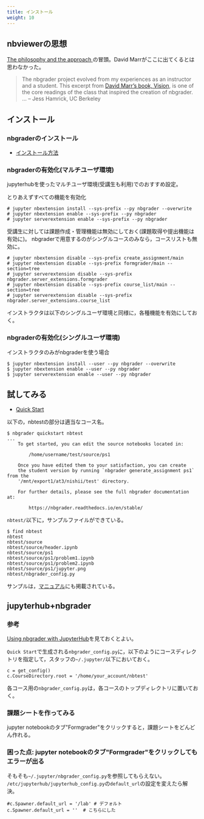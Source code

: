 ```yaml
---
title: インストール
weight: 10
---
```


## nbviewerの思想

[The philosophy and the approach
](https://nbgrader.readthedocs.io/en/stable/user_guide/philosophy.html)の冒頭。David Marrがここに出てくるとは思わなかった。

> The nbgrader project evolved from my experiences as an instructor and a student. This excerpt from [David Marr’s book, Vision](https://www.dropbox.com/s/olrx40rzzvk1v1i/Marr%20-%20The%20Philosophy%20and%20the%20Approach.pdf?dl=0), is one of the core readings of the class that inspired the creation of nbgrader. ...
– Jess Hamrick, UC Berkeley


## インストール

### nbgraderのインストール

- [インストール方法](https://nbgrader.readthedocs.io/en/stable/user_guide/installation.html)

### nbgraderの有効化(マルチユーザ環境)

jupyterhubを使ったマルチユーザ環境(受講生も利用)でのおすすめ設定。

とりあえずすべての機能を有効化

```
# jupyter nbextension install --sys-prefix --py nbgrader --overwrite
# jupyter nbextension enable --sys-prefix --py nbgrader
# jupyter serverextension enable --sys-prefix --py nbgrader
```

受講生に対しては課題作成・管理機能は無効にしておく(課題取得や提出機能は有効に)。
nbgraderで用意するのがシングルコースのみなら，コースリストも無効に。

```
# jupyter nbextension disable --sys-prefix create_assignment/main
# jupyter nbextension disable --sys-prefix formgrader/main --section=tree
# jupyter serverextension disable --sys-prefix nbgrader.server_extensions.formgrader
# jupyter nbextension disable --sys-prefix course_list/main --section=tree
# jupyter serverextension disable --sys-prefix nbgrader.server_extensions.course_list

```

インストラクタは以下のシングルユーザ環境と同様に，各種機能を有効にしておく。

### nbgraderの有効化(シングルユーザ環境)

インストラクタのみがnbgraderを使う場合

```
$ jupyter nbextension install --user --py nbgrader --overwrite
$ jupyter nbextension enable --user --py nbgrader
$ jupyter serverextension enable --user --py nbgrader
```


## 試してみる

- [Quick Start](https://nbgrader.readthedocs.io/en/stable/user_guide/installation.html#quick-start)

以下の，nbtestの部分は適当なコース名。

```
$ nbgrader quickstart nbtest
...
    To get started, you can edit the source notebooks located in:
    
        /home/username/test/source/ps1
    
    Once you have edited them to your satisfaction, you can create
    the student version by running `nbgrader generate_assignment ps1` from the
    '/mnt/export1/at3/nishii/test' directory.
    
    For further details, please see the full nbgrader documentation at:
    
        https://nbgrader.readthedocs.io/en/stable/

```

`nbtest/`以下に，サンプルファイルができている。
```
$ find nbtest
nbtest
nbtest/source
nbtest/source/header.ipynb
nbtest/source/ps1
nbtest/source/ps1/problem1.ipynb
nbtest/source/ps1/problem2.ipynb
nbtest/source/ps1/jupyter.png
nbtest/nbgrader_config.py
```

サンプルは，[マニュアル](https://nbgrader.readthedocs.io/en/stable/user_guide/creating_and_grading_assignments.html)にも掲載されている。

## jupyterhub+nbgrader


### 参考
[Using nbgrader with JupyterHub](https://nbgrader.readthedocs.io/en/master/configuration/jupyterhub_config.html)を見ておくとよい。

`Quick Start`で生成される`nbgrader_config.py`に，以下のようにコースディレクトリを指定して，スタッフの`~/.jupyter/`以下においておく。

```
c = get_config()
c.CourseDirectory.root = '/home/your_account/nbtest'
```

各コース用の`nbgrader_config.py`は，各コースのトップディレクトリに置いておく。

### 課題シートを作ってみる

jupyter notebookのタブ"Formgrader"をクリックすると，課題シートをどんどん作れる。

### 困った点: jupyter notebookのタブ"Formgrader"をクリックしてもエラーが出る

そもそも`~/.jupyter/nbgrader_config.py`を参照してもらえない。
`/etc/jupyterhub/jupyterhub_config.py`の`default_url`の設定を変えたら解決。

```
#c.Spawner.default_url = '/lab' # デフォルト
c.Spawner.default_url = ''  # こちらにした
```
